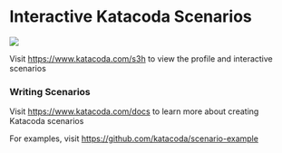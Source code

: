 # Interactive Katacoda Scenarios

[![](http://shields.katacoda.com/katacoda/s3h/count.svg)](https://www.katacoda.com/s3h "Get your profile on Katacoda.com")

Visit https://www.katacoda.com/s3h to view the profile and interactive scenarios

### Writing Scenarios
Visit https://www.katacoda.com/docs to learn more about creating Katacoda scenarios

For examples, visit https://github.com/katacoda/scenario-example
